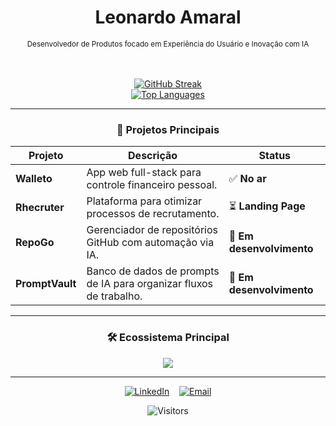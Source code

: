 <div align="center">

# Leonardo Amaral

<sub>Desenvolvedor de Produtos focado em Experiência do Usuário e Inovação com IA</sub>

<br/>
<br/>

<a href="https://git.io/streak-stats">
  <img src="https://streak-stats.demolab.com?user=OlaLeonardoAmaral&theme=dracula&hide_border=true&date_format=M%20j%5B%2C%20Y%5D" alt="GitHub Streak"/>
</a>


<br/>

<a href="https://github.com/OlaLeonardoAmaral">
  <img src="https://github-readme-stats.vercel.app/api/top-langs/?username=OlaLeonardoAmaral&layout=compact&langs_count=10&theme=dracula&hide_border=true" alt="Top Languages" />
</a>

</div>

---

### <p align="center">🚀 Projetos Principais</p>

| Projeto | Descrição | Status |
|---|---|---|
| **Walleto** | App web full-stack para controle financeiro pessoal. | ✅ **No ar** |
| **Rhecruter** | Plataforma para otimizar processos de recrutamento. | ⏳ **Landing Page** |
| **RepoGo** | Gerenciador de repositórios GitHub com automação via IA. | 🚧 **Em desenvolvimento** |
| **PromptVault** | Banco de dados de prompts de IA para organizar fluxos de trabalho. | 🚧 **Em desenvolvimento** |

---

### <p align="center">🛠️ Ecossistema Principal</p>

<p align="center">
  <a href="https://skillicons.dev">
    <img src="https://skillicons.dev/icons?i=ts,react,nodejs,electron,tailwind,java,spring,postgres,docker,figma" />
  </a>
</p>

---

<p align="center">
  <a href="URL_DO_SEU_LINKEDIN" target="_blank"><img src="https://skillicons.dev/icons?i=linkedin" alt="LinkedIn" /></a>
  &nbsp;&nbsp;
  <a href="mailto:SEU_EMAIL"><img src="https://skillicons.dev/icons?i=gmail" alt="Email" /></a>
</p>

<div align="center">
  <img src="https://komarev.com/ghpvc/?username=olaleonardoamaral&style=flat-square&color=6495ED" alt="Visitors"/>
</div>
